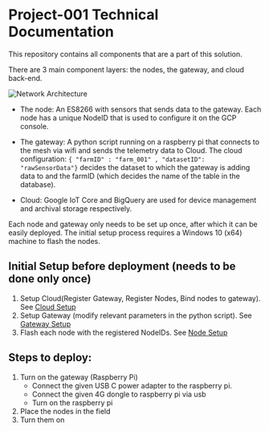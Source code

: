 # Project-001 Technical Documentation

This repository contains all components that are a part of this solution.

There are 3 main component layers: the nodes, the gateway, and cloud back-end.

![Network Architecture](../master/documentation/imgs/layers.png?raw=true)

* The node: An ES8266 with sensors that sends data to the gateway. Each node has a unique NodeID that is used to configure it on the GCP console.

* The gateway:  A python script running on a raspberry pi that connects to the mesh via wifi and sends the telemetry data to Cloud. The cloud configuration: `{ "farmID" : "farm_001" , "datasetID": "rawSensorData"}` decides the dataset to which the gateway is adding data to and the farmID (which decides the name of the table in the database).

* Cloud: Google IoT Core and BigQuery are used for device management and archival storage respectively.

Each node and gateway only needs to be set up once, after which it can be easily deployed. The initial setup process requires a Windows 10 (x64) machine to flash the nodes.


## Initial Setup before deployment (needs to be done only once)

1. Setup Cloud(Register Gateway, Register Nodes, Bind nodes to gateway). See [Cloud Setup](../master/documentation/cloud.md)
2. Setup Gateway (modify relevant parameters in the python script). See [Gateway Setup](https://github.com/Raghav-intrigue/dfpl-project001-gateway)
3. Flash each node with the registered NodeIDs. See [Node Setup](https://github.com/Raghav-intrigue/dfpl-project001-node)

## Steps to deploy:

1. Turn on the gateway (Raspberry Pi)
   * Connect the given USB C power adapter  to the raspberry pi.
   * Connect the given 4G dongle to raspberry pi via usb
   * Turn on the raspberry pi
2. Place the nodes in the field
3. Turn them on
